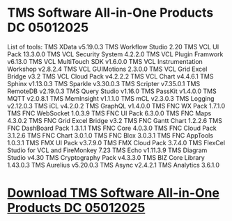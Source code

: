 # TMS Software All-in-One Products DC 05012025

List of tools:
TMS XData v5.19.0.3
TMS Workflow Studio 2.20
TMS VCL UI Pack 13.3.0.0
TMS VCL Security System 4.2.2.0
TMS VCL Plugin Framwork v6.13.0
TMS VCL MultiTouch SDK v1.6.0.0
TMS VCL Instrumentation Workshop v2.8.2.4
TMS VCL GUIMotions 2.3.0.0
TMS VCL Grid Excel Bridge v3.2
TMS VCL Cloud Pack v4.2.2.2
TMS VCL Chart v4.4.6.1
TMS Sphinx v1.13.0.3
TMS Sparkle v3.30.0.3
TMS Scripter v7.35.0.1
TMS RemoteDB v2.19.0.3
TMS Query Studio v1.16.0
TMS PassKit v1.4.0.0
TMS MQTT v2.0.8.1
TMS MemInsight v1.1.1.0
TMS mCL v2.3.0.3
TMS Logging v2.12.0.3
TMS iCL v4.2.0.2
TMS GraphQL v1.4.0.0
TMS FNC WX Pack 1.7.1.0
TMS FNC WebSocket 1.0.3.9
TMS FNC UI Pack 6.3.0.0
TMS FNC Maps 4.3.0.2
TMS FNC Grid Excel Bridge v3.2
TMS FNC Gantt Chart 1.2.2.6
TMS FNC DashBoard Pack 1.3.1.1
TMS FNC Core 4.0.3.0
TMS FNC Cloud Pack 3.1.2.6
TMS FNC Chart 3.0.1.0
TMS FNC Blox 3.0.3.1
TMS FNC AppTools 1.0.3.1
TMS FMX UI Pack v3.7.9.0
TMS FMX Cloud Pack 3.7.4.0
TMS FlexCel Studio for VCL and FireMonkey 7.23
TMS Echo v1.11.3.9
TMS Diagram Studio v4.30
TMS Cryptography Pack v4.3.3.0
TMS BIZ Core Library 1.43.0.3
TMS Aurelius v5.20.0.3
TMS Async v2.4.2.1
TMS Analytics 3.6.1.0

# [Download TMS Software All-in-One Products DC 05012025](https://developer.team/delphi/35169-tms-software-all-in-one-products-dc-05012025.html)
